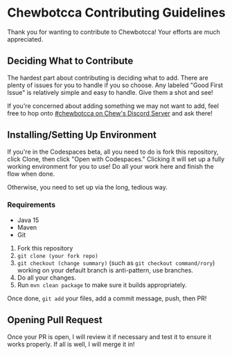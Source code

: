 # Chewbotcca Contributing Guidelines

Thank you for wanting to contribute to Chewbotcca! Your efforts are much appreciated.

## Deciding What to Contribute

The hardest part about contributing is deciding what to add.
There are plenty of issues for you to handle if you so choose.
Any labeled "Good First Issue" is relatively simple and easy to handle. Give them a shot and see!

If you're concerned about adding something we may not want to add, feel free to hop onto [#chewbotcca on Chew's Discord Server](https://discord.gg/UjxQ3Bh) and ask there!

## Installing/Setting Up Environment

If you're in the Codespaces beta, all you need to do is fork this repository, click Clone, then click "Open with Codespaces."
Clicking it will set up a fully working environment for you to use! Do all your work here and finish the flow when done.

Otherwise, you need to set up via the long, tedious way.

### Requirements

* Java 15
* Maven
* Git

1) Fork this repository
2) `git clone (your fork repo)`
3) `git checkout (change summary)` (such as `git checkout command/rory`) working on your default branch is anti-pattern, use branches.
4) Do all your changes.
5) Run `mvn clean package` to make sure it builds appropriately.

Once done, `git add` your files, add a commit message, push, then PR!

## Opening Pull Request

Once your PR is open, I will review it if necessary and test it to ensure it works properly. If all is well, I will merge it in!
